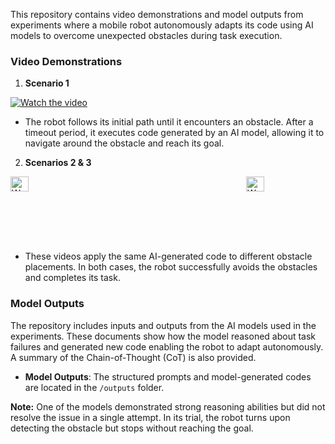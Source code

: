 This repository contains video demonstrations and model outputs from experiments where a mobile robot autonomously adapts its code using AI models to overcome unexpected obstacles during task execution.

### Video Demonstrations

1. **Scenario 1**

[![Watch the video](https://img.youtube.com/vi/EWkyqFPNV08/maxresdefault.jpg)](https://youtu.be/EWkyqFPNV08)

- The robot follows its initial path until it encounters an obstacle. After a timeout period, it executes code generated by an AI model, allowing it to navigate around the obstacle and reach its goal.

2. **Scenarios 2 & 3**

<div style="display: flex; justify-content: space-between;">
   <a href="https://youtu.be/AexB9M8P3-0" target="_blank">
      <img src="https://img.youtube.com/vi/AexB9M8P3-0/maxresdefault.jpg" alt="Watch the video" style="width:48%;"/>
   </a>
   <a href="https://youtu.be/O99ihyj4XKw" target="_blank">
      <img src="https://img.youtube.com/vi/O99ihyj4XKw/maxresdefault.jpg" alt="Watch the video" style="width:48%;"/>
   </a>
</div>

- These videos apply the same AI-generated code to different obstacle placements. In both cases, the robot successfully avoids the obstacles and completes its task.

### Model Outputs

The repository includes inputs and outputs from the AI models used in the experiments. These documents show how the model reasoned about task failures and generated new code enabling the robot to adapt autonomously. A summary of the Chain-of-Thought (CoT) is also provided.

- **Model Outputs**: The structured prompts and model-generated codes are located in the `/outputs` folder.

**Note:** One of the models demonstrated strong reasoning abilities but did not resolve the issue in a single attempt. In its trial, the robot turns upon detecting the obstacle but stops without reaching the goal.
